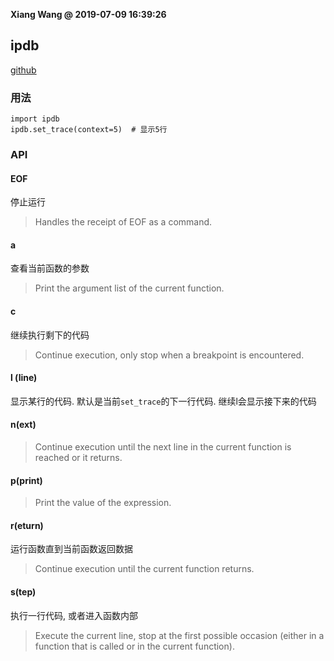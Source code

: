 **Xiang Wang @ 2019-07-09 16:39:26**

## ipdb
[github](https://github.com/gotcha/ipdb)

### 用法
```
import ipdb
ipdb.set_trace(context=5)  # 显示5行
```

### API
#### EOF
停止运行
> Handles the receipt of EOF as a command.

#### a
查看当前函数的参数
> Print the argument list of the current function.

#### c
继续执行剩下的代码
> Continue execution, only stop when a breakpoint is encountered.

#### l (line)
显示某行的代码. 默认是当前`set_trace`的下一行代码. 继续l会显示接下来的代码

#### n(ext)
> Continue execution until the next line in the current function is reached or it returns.

#### p(print)
> Print the value of the expression.

#### r(eturn)
运行函数直到当前函数返回数据
> Continue execution until the current function returns.

#### s(tep)
执行一行代码, 或者进入函数内部
> Execute the current line, stop at the first possible occasion (either in a function that is called or in the current function).
